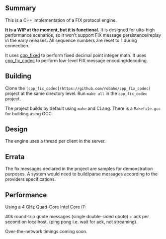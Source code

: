 ## Summary

This is a C++ implementation of a FIX protocol engine.

**It is a WIP at the moment, but it is functional.** It is designed for ulta-high performance scenarios,
so it won't support FIX message persistence/replay in the early releases. All sequence numbers are reset to
1 during connection.

It uses [cpp_fixed](https://github.com/robaho/cpp_fixed) to perform fixed decimal point integer math.
It uses [cpp_fix_codec](https://github.com/robaho/cpp_fix_codec) to perform low-level FIX message encoding/decoding.

## Building

Clone the `[cpp_fix_codec](https://github.com/robaho/cpp_fix_codec)` project at the same directory level. Run `make all` in the `cpp_fix_codec` project.

The project builds by default using `make` and CLang. There is a `Makefile.gcc` for building using GCC.

## Design

The engine uses a thread per client in the server.

## Errata

The fix messages declared in the project are samples for demonstration purposes. A system would need to build/parse messages according to the providers specifications.

## Performance

Using a 4 GHz Quad-Core Intel Core i7:

40k round-trip quote messages (single double-sided qoute) + ack per second on localhost. (ping pong i.e. wait for ack, not streaming).

Over-the-network timings coming soon.
